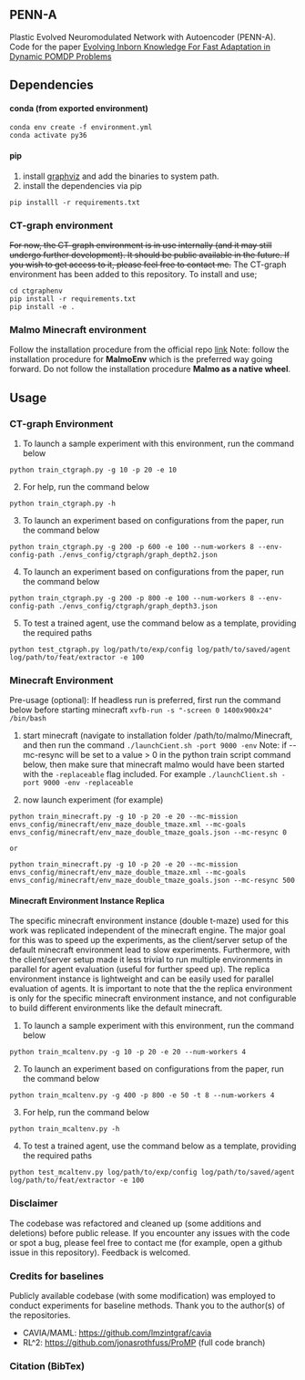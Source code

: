 ## PENN-A

Plastic Evolved Neuromodulated Network with Autoencoder (PENN-A).
Code for the paper [Evolving Inborn Knowledge For Fast Adaptation in Dynamic POMDP Problems](#)

## Dependencies
#### conda (from exported environment)
```
conda env create -f environment.yml
conda activate py36
```

#### pip
1. install [graphviz](https://www.graphviz.org/) and add the binaries to system path.
2. install the dependencies via pip
```
pip installl -r requirements.txt
```

### CT-graph environment
~~For now, the CT-graph environment is in use internally (and it may still undergo further development). It should be public available in the future. If you wish to get access to it, please feel free to contact me.~~
The CT-graph environment has been added to this repository. To install and use;
```
cd ctgraphenv
pip install -r requirements.txt
pip install -e .
```

### Malmo Minecraft environment
Follow the installation procedure from the official repo [link](https://github.com/Microsoft/malmo/tree/master/MalmoEnv)
Note: follow the installation procedure for **MalmoEnv** which is the preferred way going forward. Do not follow the installation procedure **Malmo as a native wheel**.

## Usage
### CT-graph Environment
1. To launch a sample experiment with this environment, run the command below
```
python train_ctgraph.py -g 10 -p 20 -e 10
```

2. For help, run the command below
```
python train_ctgraph.py -h
```

3. To launch an experiment based on configurations from the paper, run the command below
```
python train_ctgraph.py -g 200 -p 600 -e 100 --num-workers 8 --env-config-path ./envs_config/ctgraph/graph_depth2.json
```

4. To launch an experiment based on configurations from the paper, run the command below
```
python train_ctgraph.py -g 200 -p 800 -e 100 --num-workers 8 --env-config-path ./envs_config/ctgraph/graph_depth3.json
```

5. To test a trained agent, use the command below as a template, providing the required paths
```
python test_ctgraph.py log/path/to/exp/config log/path/to/saved/agent log/path/to/feat/extractor -e 100
```

### Minecraft Environment
Pre-usage (optional):
If headless run is preferred, first run the command below before starting minecraft
 `xvfb-run -s "-screen 0 1400x900x24" /bin/bash`

1. start minecraft (navigate to installation folder /path/to/malmo/Minecraft, and then run the command
 `./launchCient.sh -port 9000 -env`
Note:  if --mc-resync will be set to a value > 0 in the python train script command below, then make sure that minecraft malmo would have been started with the `-replaceable` flag included. For example
 `./launchClient.sh -port 9000 -env -replaceable`

2. now launch experiment (for example)
```
python train_minecraft.py -g 10 -p 20 -e 20 --mc-mission envs_config/minecraft/env_maze_double_tmaze.xml --mc-goals envs_config/minecraft/env_maze_double_tmaze_goals.json --mc-resync 0 

or

python train_minecraft.py -g 10 -p 20 -e 20 --mc-mission envs_config/minecraft/env_maze_double_tmaze.xml --mc-goals envs_config/minecraft/env_maze_double_tmaze_goals.json --mc-resync 500 
```

#### Minecraft Environment Instance Replica
The specific minecraft environment instance (double t-maze) used for this work was replicated independent of the minecraft engine. The major goal for this was to speed up the experiments, as the client/server setup of the default minecraft environment lead to slow experiments. Furthermore, with the client/server setup made it less trivial to run multiple environments in parallel for agent evaluation (useful for further speed up). The replica environment instance is lightweight and can be easily used for parallel evaluation of agents. It is important to note that the the replica environment is only for the specific minecraft environment instance, and not configurable to build different environments like the default minecraft.

1. To launch a sample experiment with this environment, run the command below
```
python train_mcaltenv.py -g 10 -p 20 -e 20 --num-workers 4
```
2. To launch an experiment based on configurations from the paper, run the command below
```
python train_mcaltenv.py -g 400 -p 800 -e 50 -t 8 --num-workers 4
```
3. For help, run the command below
```
python train_mcaltenv.py -h
```
4. To test a trained agent, use the command below as a template, providing the required paths
```
python test_mcaltenv.py log/path/to/exp/config log/path/to/saved/agent log/path/to/feat/extractor -e 100
```

### Disclaimer
The codebase was refactored and cleaned up (some additions and deletions) before public release. If you encounter any issues with the code or spot a bug, please feel free to contact me (for example, open a github issue in this repository). Feedback is welcomed.

### Credits for baselines
Publicly available codebase (with some modification) was employed to conduct experiments for baseline methods.
Thank you to the author(s) of the repositories.
- CAVIA/MAML: <https://github.com/lmzintgraf/cavia>
- RL^2: <https://github.com/jonasrothfuss/ProMP> (full code branch)

### Citation (BibTex)
```

```
